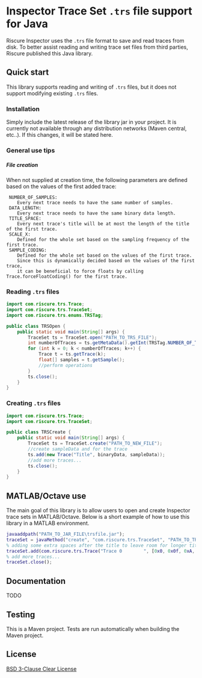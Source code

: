 # Inspector Trace Set `.trs` file support for Java

Riscure Inspector uses the `.trs` file format to save and read traces from disk. To better assist reading and writing trace set files from third parties, Riscure published this Java library.

## Quick start
This library supports reading and writing of `.trs` files, but it does not support modifying existing `.trs` files.

### Installation
Simply include the latest release of the library jar in your project. It is currently not available through any distribution networks (Maven central, etc..). If this changes, it will be stated here.

### General use tips
##### File creation
When not supplied at creation time, the following parameters are defined based on the values of the first added trace:

     NUMBER_OF_SAMPLES: 
        Every next trace needs to have the same number of samples.
     DATA_LENGTH: 
        Every next trace needs to have the same binary data length.
     TITLE_SPACE: 
        Every next trace's title will be at most the length of the title of the first trace. 
     SCALE_X: 
        Defined for the whole set based on the sampling frequency of the first trace.
     SAMPLE_CODING: 
        Defined for the whole set based on the values of the first trace. 
        Since this is dynamically decided based on the values of the first trace, 
        it can be beneficial to force floats by calling Trace.forceFloatCoding() for the first trace. 

### Reading `.trs` files
```java
import com.riscure.trs.Trace;
import com.riscure.trs.TraceSet;
import com.riscure.trs.enums.TRSTag;

public class TRSOpen {
    public static void main(String[] args) {
        TraceSet ts = TraceSet.open("PATH_TO_TRS_FILE");
        int numberOfTraces = ts.getMetaData().getInt(TRSTag.NUMBER_OF_TRACES);
        for (int k = 0; k < numberOfTraces; k++) {
            Trace t = ts.getTrace(k);
            float[] samples = t.getSample();
            //perform operations
        }
        ts.close();
    }
}
```

### Creating `.trs` files
```java
import com.riscure.trs.Trace;
import com.riscure.trs.TraceSet;

public class TRSCreate {
    public static void main(String[] args) {
        TraceSet ts = TraceSet.create("PATH_TO_NEW_FILE");
        //create sampleData and for the trace
        ts.add(new Trace("Title", binaryData, sampleData));
        //add more traces...
        ts.close();
    }   
}
```

## MATLAB/Octave use
The main goal of this library is to allow users to open and create Inspector trace sets in MATLAB/Octave. Below is a short example of how to use this library in a MATLAB environment.
```MATLAB
javaaddpath("PATH_TO_JAR_FILE\trsfile.jar");
traceSet = javaMethod("create", "com.riscure.trs.TraceSet", "PATH_TO_TRACES\TRACESET_NAME.trs");
% adding some extra spaces after the title to leave room for longer titles
traceSet.add(com.riscure.trs.Trace("Trace 0        ", [0x0, 0x0f, 0xA, 0x3C], [0.0, 0.1, 0.2, 0.3]));
% add more traces...
traceSet.close();
```


## Documentation
TODO

## Testing
This is a Maven project. Tests are run automatically when building the Maven project.

## License
[BSD 3-Clause Clear License](https://choosealicense.com/licenses/bsd-3-clause-clear/)
